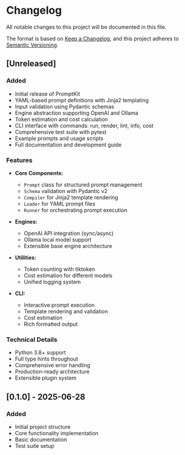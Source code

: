 # Changelog

All notable changes to this project will be documented in this file.

The format is based on [Keep a Changelog](https://keepachangelog.com/en/1.0.0/),
and this project adheres to [Semantic Versioning](https://semver.org/spec/v2.0.0.html).

## [Unreleased]

### Added
- Initial release of PromptKit
- YAML-based prompt definitions with Jinja2 templating
- Input validation using Pydantic schemas
- Engine abstraction supporting OpenAI and Ollama
- Token estimation and cost calculation
- CLI interface with commands: run, render, lint, info, cost
- Comprehensive test suite with pytest
- Example prompts and usage scripts
- Full documentation and development guide

### Features
- **Core Components:**
  - `Prompt` class for structured prompt management
  - `Schema` validation with Pydantic v2
  - `Compiler` for Jinja2 template rendering
  - `Loader` for YAML prompt files
  - `Runner` for orchestrating prompt execution

- **Engines:**
  - OpenAI API integration (sync/async)
  - Ollama local model support
  - Extensible base engine architecture

- **Utilities:**
  - Token counting with tiktoken
  - Cost estimation for different models
  - Unified logging system

- **CLI:**
  - Interactive prompt execution
  - Template rendering and validation
  - Cost estimation
  - Rich formatted output

### Technical Details
- Python 3.8+ support
- Full type hints throughout
- Comprehensive error handling
- Production-ready architecture
- Extensible plugin system

## [0.1.0] - 2025-06-28

### Added
- Initial project structure
- Core functionality implementation
- Basic documentation
- Test suite setup
